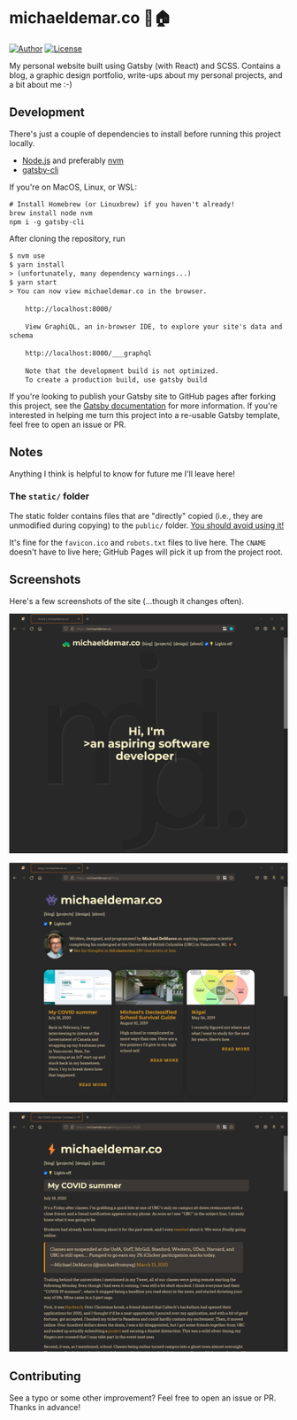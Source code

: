 # michaeldemar.co 👋🏠

[![Author](https://img.shields.io/badge/Author-michaelfromyeg-brightgreen.svg)](https://michaeldemar.co) [![License](https://img.shields.io/badge/License-MIT-yellow.svg)](https://michaeldemar.co)

My personal website built using Gatsby (with React) and SCSS. Contains a blog, a graphic design portfolio, write-ups about my personal projects, and a bit about me :-)

## Development

There's just a couple of dependencies to install before running this project locally.

- [Node.js](https://nodejs.org/en/) and preferably [nvm](https://github.com/nvm-sh/nvm)
- [gatsby-cli](https://gatsbyjs.com/docs/reference/gatsby-cli/#how-to-use-gatsby-cli)

If you're on MacOS, Linux, or WSL:

```shellscript
# Install Homebrew (or Linuxbrew) if you haven't already!
brew install node nvm
npm i -g gatsby-cli
```

After cloning the repository, run

```shellscript
$ nvm use
$ yarn install
> (unfortunately, many dependency warnings...)
$ yarn start
> You can now view michaeldemar.co in the browser.

    http://localhost:8000/

    View GraphiQL, an in-browser IDE, to explore your site's data and schema

    http://localhost:8000/___graphql

    Note that the development build is not optimized.
    To create a production build, use gatsby build
```

If you're looking to publish your Gatsby site to GitHub pages after forking this project, see the [Gatsby documentation](https://gatsbyjs.org/docs/how-gatsby-works-with-github-pages/) for more information. If you're interested in helping me turn this project into a re-usable Gatsby template, feel free to open an issue or PR.

## Notes

Anything I think is helpful to know for future me I'll leave here!

### The `static/` folder

The static folder contains files that are "directly" copied (i.e., they are unmodified during copying) to the `public/` folder. [You should avoid using it!](https://gatsbyjs.com/docs/how-to/images-and-media/static-folder/)

It's fine for the `favicon.ico` and `robots.txt` files to live here. The `CNAME` doesn't have to live here; GitHub Pages will pick it up from the project root.

## Screenshots

Here's a few screenshots of the site (...though it changes often).

![The homepage](images/homepage.png)

![The blog](images/blog.png)

![A post on my blog](images/post.png)

## Contributing

See a typo or some other improvement? Feel free to open an issue or PR. Thanks in advance!

